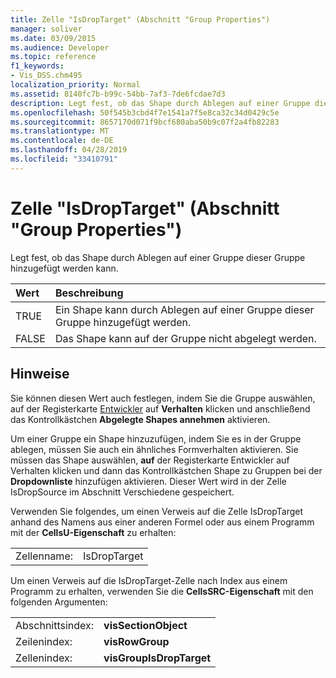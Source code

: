 ```yaml
---
title: Zelle "IsDropTarget" (Abschnitt "Group Properties")
manager: soliver
ms.date: 03/09/2015
ms.audience: Developer
ms.topic: reference
f1_keywords:
- Vis_DSS.chm495
localization_priority: Normal
ms.assetid: 8140fc7b-b99c-54bb-7af3-7de6fcdae7d3
description: Legt fest, ob das Shape durch Ablegen auf einer Gruppe dieser Gruppe hinzugefügt werden kann.
ms.openlocfilehash: 50f545b3cbd4f7e1541a7f5e8ca32c34d0429c5e
ms.sourcegitcommit: 8657170d071f9bcf680aba50b9c07f2a4fb82283
ms.translationtype: MT
ms.contentlocale: de-DE
ms.lasthandoff: 04/28/2019
ms.locfileid: "33410791"
---
```

# <a name="isdroptarget-cell-group-properties-section"></a>Zelle "IsDropTarget" (Abschnitt "Group Properties")

Legt fest, ob das Shape durch Ablegen auf einer Gruppe dieser Gruppe hinzugefügt werden kann.
  
|**Wert**|**Beschreibung**|
|:-----|:-----|
|TRUE  <br/> |Ein Shape kann durch Ablegen auf einer Gruppe dieser Gruppe hinzugefügt werden.  <br/> |
|FALSE  <br/> |Das Shape kann auf der Gruppe nicht abgelegt werden.  <br/> |
   
## <a name="remarks"></a>Hinweise

Sie können diesen Wert auch festlegen, indem Sie die Gruppe auswählen, auf der Registerkarte [Entwickler](run-in-developer-mode-display-the-developer-tab.md) auf **Verhalten** klicken und anschließend das Kontrollkästchen **Abgelegte Shapes annehmen** aktivieren. 
  
Um einer Gruppe ein Shape hinzuzufügen, indem Sie es in der Gruppe ablegen, müssen Sie auch ein ähnliches Formverhalten aktivieren. Sie müssen das Shape auswählen, [](run-in-developer-mode-display-the-developer-tab.md) **auf** der Registerkarte Entwickler auf Verhalten klicken und dann das Kontrollkästchen Shape zu Gruppen bei der **Dropdownliste** hinzufügen aktivieren. Dieser Wert wird in der Zelle IsDropSource im Abschnitt Verschiedene gespeichert. 
  
Verwenden Sie folgendes, um einen Verweis auf die Zelle IsDropTarget anhand des Namens aus einer anderen Formel oder aus einem Programm mit der **CellsU-Eigenschaft** zu erhalten: 
  
|||
|:-----|:-----|
|Zellenname:  <br/> |IsDropTarget  <br/> |
   
Um einen Verweis auf die IsDropTarget-Zelle nach Index aus einem Programm zu erhalten, verwenden Sie die **CellsSRC-Eigenschaft** mit den folgenden Argumenten: 
  
|||
|:-----|:-----|
|Abschnittsindex:  <br/> |**visSectionObject** <br/> |
|Zeilenindex:  <br/> |**visRowGroup** <br/> |
|Zellenindex:  <br/> |**visGroupIsDropTarget** <br/> |
   

